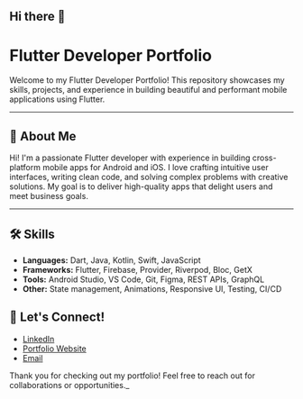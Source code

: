 ## Hi there 👋

# Flutter Developer Portfolio

Welcome to my Flutter Developer Portfolio! This repository showcases my skills, projects, and experience in building beautiful and performant mobile applications using Flutter.

---

## 🚀 About Me

Hi! I'm a passionate Flutter developer with experience in building cross-platform mobile apps for Android and iOS. I love crafting intuitive user interfaces, writing clean code, and solving complex problems with creative solutions. My goal is to deliver high-quality apps that delight users and meet business goals.

---

## 🛠️ Skills

- **Languages:** Dart, Java, Kotlin, Swift, JavaScript
- **Frameworks:** Flutter, Firebase, Provider, Riverpod, Bloc, GetX
- **Tools:** Android Studio, VS Code, Git, Figma, REST APIs, GraphQL
- **Other:** State management, Animations, Responsive UI, Testing, CI/CD


## 🤝 Let's Connect!

- [LinkedIn](https://www.linkedin.com/in/sirak-nigus-g/)
- [Portfolio Website](https://yourwebsite.com)
- [Email](mailto:siru67416@gmail.com)

Thank you for checking out my portfolio! Feel free to reach out for collaborations or opportunities._
